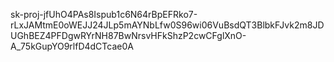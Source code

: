 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
